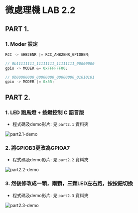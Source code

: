 # 微處理機 LAB 2.2

## PART 1.

### 1. Moder 設定

```c
RCC -> AHB2ENR |= RCC_AHB2ENR_GPIOBEN;

// 0b11111111_11111111_11111111_00000000
gpio -> MODER &= 0xFFFFFF00;    

// 0b00000000_00000000_00000000_01010101
gpio -> MODER |= 0x55;
```

## PART 2.

### 1. LED 跑馬燈 + 按鍵控制 C 語言版

- 程式碼及demo影片: 見 `part2.1` 資料夾

![part2.1-demo](pics/part2.1-demo.png)

### 2. 將GPIOB3更改為GPIOA7

- 程式碼及demo影片: 見 `part2.2` 資料夾

![part2.2-demo](pics/part2.2-demo.png)

### 3. 然後修改成一顆，兩顆，三顆LED左右跑，按按鈕切換

- 程式碼及demo影片: 見 `part2.3` 資料夾

![part2.3-demo](pics/part2.3-demo.png)